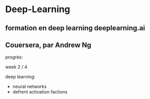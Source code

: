 # Deep-Learning


## formation en deep learning deeplearning.ai

## Couersera,  par Andrew Ng

progrès:

week 2 / 4 

deep learning: 

* neural networks
* defrent activation factions



